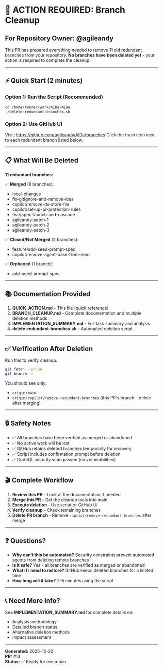 # 🎯 ACTION REQUIRED: Branch Cleanup

## For Repository Owner: @agileandy

This PR has prepared everything needed to remove 11 old redundant branches from your repository. **No branches have been deleted yet** - your action is required to complete the cleanup.

---

## ⚡ Quick Start (2 minutes)

### Option 1: Run the Script (Recommended)
```bash
cd /home/runner/work/AIDe/AIDe
./delete-redundant-branches.sh
```

### Option 2: Use GitHub UI
Visit: https://github.com/agileandy/AIDe/branches
Click the trash icon next to each redundant branch listed below.

---

## 📋 What Will Be Deleted

**11 redundant branches:**

✅ **Merged** (8 branches):
- local-changes
- fix-gitignore-and-remove-idea
- copilot/remove-ds-store-file
- copilot/set-up-pr-protection-rules
- feat/spec-launch-and-cascade
- agileandy-patch-1
- agileandy-patch-2
- agileandy-patch-3

✅ **Closed/Not Merged** (2 branches):
- feature/add-seed-prompt-spec
- copilot/remove-agent-base-from-repo

✅ **Orphaned** (1 branch):
- add-seed-prompt-spec

---

## 📚 Documentation Provided

1. **QUICK_ACTION.md** - This file (quick reference)
2. **BRANCH_CLEANUP.md** - Complete documentation and multiple deletion methods
3. **IMPLEMENTATION_SUMMARY.md** - Full task summary and analysis
4. **delete-redundant-branches.sh** - Automated deletion script

---

## ✅ Verification After Deletion

Run this to verify cleanup:
```bash
git fetch --prune
git branch -r
```

You should see only:
- `origin/main`
- `origin/copilot/remove-redundant-branches` (this PR's branch - delete after merging)

---

## 🔒 Safety Notes

- ✅ All branches have been verified as merged or abandoned
- ✅ No active work will be lost
- ✅ GitHub retains deleted branches temporarily for recovery
- ✅ Script includes confirmation prompt before deletion
- ✅ CodeQL security scan passed (no vulnerabilities)

---

## 🎬 Complete Workflow

1. **Review this PR** - Look at the documentation if needed
2. **Merge this PR** - Get the cleanup tools into main
3. **Execute deletion** - Use script or GitHub UI
4. **Verify cleanup** - Check remaining branches
5. **Delete PR branch** - Remove `copilot/remove-redundant-branches` after merge

---

## ❓ Questions?

- **Why can't this be automated?** Security constraints prevent automated agents from deleting remote branches
- **Is it safe?** Yes - all branches are verified as merged or abandoned
- **What if I need to restore?** GitHub keeps deleted branches for a limited time
- **How long will it take?** 2-5 minutes using the script

---

## 📞 Need More Info?

See **IMPLEMENTATION_SUMMARY.md** for complete details on:
- Analysis methodology
- Detailed branch status
- Alternative deletion methods
- Impact assessment

---

**Generated:** 2025-10-22  
**PR:** #13  
**Status:** ✅ Ready for execution

